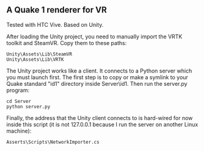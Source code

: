 A Quake 1 renderer for VR
-------------------------

Tested with HTC Vive.  Based on Unity.


After loading the Unity project, you need to manually import the VRTK toolkit and SteamVR.
Copy them to these paths:

    Unity\Assets\Lib\SteamVR
    Unity\Assets\Lib\VRTK


The Unity project works like a client.  It connects to a Python server which you must
launch first.  The first step is to copy or make a symlink to your Quake standard "id1"
directory inside Server\id1.  Then run the server.py program:

    cd Server
    python server.py


Finally, the address that the Unity client connects to is hard-wired for now inside this
script (it is not 127.0.0.1 because I run the server on another Linux machine):

    Asserts\Scripts\NetworkImporter.cs
